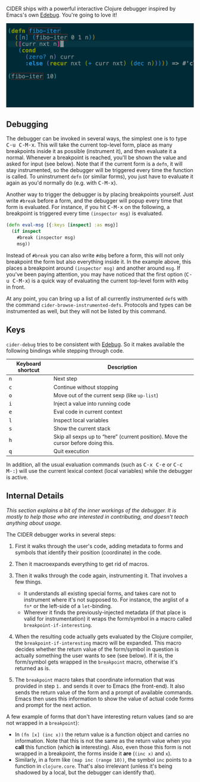 CIDER ships with a powerful interactive Clojure debugger inspired by Emacs's own
[Edebug][]. You're going to love it!

![CIDER Debugger](images/cider_debugger.gif)

## Debugging

The debugger can be invoked in several ways, the simplest one is to type
<kbd>C-u C-M-x</kbd>. This will take the current top-level form, place as many
breakpoints inside it as possible (instrument it), and then evaluate it a
normal. Whenever a breakpoint is reached, you'll be shown the value and asked
for input (see below). Note that if the current form is a `defn`, it will stay
instrumented, so the debugger will be triggered every time the function is
called. To uninstrument `defn` (or similar forms), you just have to evaluate it
again as you'd normally do (e.g. with <kbd>C-M-x</kbd>).

Another way to trigger the debugger is by placing breakpoints yourself. Just
write `#break` before a form, and the debugger will popup every time that form is
evaluated. For instance, if you hit <kbd>C-M-x</kbd> on the following, a
breakpoint is triggered every time `(inspector msg)` is evaluated.

```clojure
(defn eval-msg [{:keys [inspect] :as msg}]
  (if inspect
    #break (inspector msg)
    msg))
```

Instead of `#break` you can also write `#dbg` before a form, this will not only
breakpoint the form but also everything inside it. In the example above, this
places a breakpoint around `(inspector msg)` and another around `msg`. If you've
been paying attention, you may have noticed that the first option (<kbd>C-u
C-M-x</kbd>) is a quick way of evaluating the current top-level form with `#dbg`
in front.

At any point, you can bring up a list of all currently instrumented `def`s with
the command `cider-browse-instrumented-defs`. Protocols and types can be
instrumented as well, but they will not be listed by this command.

## Keys

`cider-debug` tries to be consistent with
[Edebug][]. So
it makes available the following bindings while stepping through code.

Keyboard shortcut               | Description
--------------------------------|-------------------------------
<kbd>n</kbd> | Next step
<kbd>c</kbd> | Continue without stopping
<kbd>o</kbd> | Move out of the current sexp (like `up-list`)
<kbd>i</kbd> | Inject a value into running code
<kbd>e</kbd> | Eval code in current context
<kbd>l</kbd> | Inspect local variables
<kbd>s</kbd> | Show the current stack
<kbd>h</kbd> | Skip all sexps up to “here” (current position). Move the cursor before doing this.
<kbd>q</kbd> | Quit execution

In addition, all the usual evaluation commands (such as <kbd>C-x C-e</kbd> or
<kbd>C-c M-:</kbd>) will use the current lexical context (local variables) while
the debugger is active.

## Internal Details

*This section explains a bit of the inner workings of the debugger. It is mostly
to help those who are interested in contributing, and doesn't teach anything
about usage.*

The CIDER debugger works in several steps:

1. First it walks through the user's code, adding metadata to forms and symbols
   that identify their position (coordinate) in the code.
2. Then it macroexpands everything to get rid of macros.
3. Then it walks through the code again, instrumenting it. That involves a few things.
    - It understands all existing special forms, and takes care not to instrument
      where it's not supposed to. For instance, the arglist of a `fn*` or the
      left-side of a `let`-binding.
    - Wherever it finds the previously-injected metadata (if that place is valid
      for instrumentation) it wraps the form/symbol in a macro called
      `breakpoint-if-interesting`.

4. When the resulting code actually gets evaluated by the Clojure compiler, the
   `breakpoint-if-interesting` macro will be expanded.  This macro decides
   whether the return value of the form/symbol in question is actually something
   the user wants to see (see below). If it is, the form/symbol gets wrapped in
   the `breakpoint` macro, otherwise it's returned as is.
5. The `breakpoint` macro takes that coordinate information that was provided in
   step `1.` and sends it over to Emacs (the front-end). It also sends the return
   value of the form and a prompt of available commands. Emacs then uses this
   information to show the value of actual code forms and prompt for the next
   action.


A few example of forms that don't have interesting return values (and so are not
wrapped in a `breakpoint`):

- In `(fn [x] (inc x))` the return value is a function object and carries no
  information. Note that this is not the same as the return value when you
  **call** this function (which **is** interesting). Also, even those this form
  is not wrapped in a breakpoint, the forms inside it **are** (`(inc x)` and
  `x`).
- Similarly, in a form like `(map inc (range 10))`, the symbol `inc` points to a
  function in `clojure.core`. That's also irrelevant (unless it's being shadowed
  by a local, but the debugger can identify that).

[Edebug]: http://www.gnu.org/software/emacs/manual/html_node/elisp/Edebug.html
